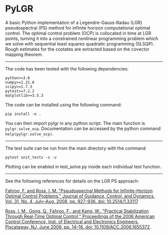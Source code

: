 # PyLGR

A basic Python implementation of a Legendre-Gauss-Radau (LGR) pseudospectral
(PS) method for infinite horizon computational optimal control. The optimal
control problem (OCP) is collocated in time at LGR points, turning it into a
constrained nonlinear programming problem which we solve with sequential least
squares quadratic programming (SLSQP). Rough estimates for the costates are
extracted based on the covector mapping theorem.

--------------------------------------------------------------------------------

The code has been tested with the following dependencies:

    python>=3.6
    numpy>=1.21.6
    scipy>=1.7.3
    pytest>=7.2.2
    matplotlib>=3.5.3

The code can be installed using the following command:

`pip install -e .`

You can then import pylgr in any python script. The main function is
`pylgr.solve_ocp`. Documentation can be accessed by the python command
`help(pylgr.solve_ocp)`.

--------------------------------------------------------------------------------

The test suite can be run from the main directory with the command

`pytest unit_tests -s -v`

Plotting can be enabled in test_solve.py inside each individual test function.

--------------------------------------------------------------------------------

See the following references for details on the LGR PS approach:

[Fahroo, F. and Ross, I. M. "Pseudospectral Methods for Infinite-Horizon Optimal Control Problems," Journal of Guidance, Control, and Dynamics, Vol. 31, No. 4, July–Aug. 2008, pp. 927-936. doi: 10.2514/1.33117](https://doi.org/10.2514/1.33117)

[Ross, I. M., Gong, Q., Fahroo, F., and Kang, W., "Practical Stabilization Through Real-Time Optimal Control," Proceedings of the 2006 American Control Conference, Inst. of Electrical and Electronics Engineers, Piscataway, NJ, June 2006, pp. 14–16. doi: 10.1109/ACC.2006.1655372](https://doi.org/10.1109/ACC.2006.1655372).
